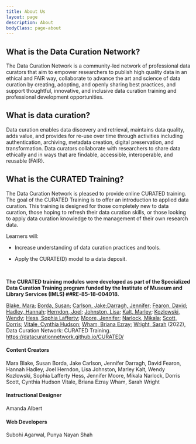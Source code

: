 ```yaml
---
title: About Us
layout: page
description: About
bodyClass: page-about
---
```


<h2><b>What is the Data Curation Network?</b></h2>


The Data Curation Network is a community-led network of professional data curators that aim to empower researchers to publish high quality data in an ethical and FAIR way, collaborate to advance the art and science of data curation by creating, adopting, and openly sharing best practices, and support thoughtful, innovative, and inclusive data curation training and professional development opportunities.


<h2><b>What is data curation?</b></h2>

Data curation enables data discovery and retrieval, maintains data quality, adds value, and provides for re-use over time through activities including authentication, archiving, metadata creation, digital preservation, and transformation. Data curators collaborate with researchers to share data ethically and in ways that are findable, accessible, interoperable, and reusable (FAIR).

<h2><b>What is the CURATED Training?</b></h2>

The Data Curation Network is pleased to provide online CURATED training. The goal of the CURATED Training is to offer an introduction to applied data curation. This training is designed for those completely new to data curation, those hoping to refresh their data curation skills, or those looking to apply data curation knowledge to the management of their own research data.

Learners will:

<ul>
<li><p>Increase understanding of data curation practices and tools.</p></li>
<li><p>Apply the CURATE(D) model to a data deposit.</p></li><br>
</ul>

<strong>The CURATED training modules were developed as part of the Specialized Data Curation Training program funded by the Institute of Museum and Library Services (IMLS) ##RE-85-18-004018.</strong><br>
 
<a href="https://orcid.org/0000-0003-2888-8024" target = "_blank"> Blake, Mara</a>; <a href="https://orcid.org/0000-0002-9424-6962" target="_blank">Borda, Susan</a>; <a href="https://orcid.org/0000-0003-2733-0969" target="_blank">Carlson, Jake</a>;<a href="https://orcid.org/0000-0002-8843-5089" target="_blank">Darragh, Jennifer</a>; <a href="https://orcid.org/0000-0002-4292-9171" target="_blank">Fearon, David</a>; <a href="https://orcid.org/0000-0002-7967-4432" target="_blank">Hadley, Hannah</a>; <a href="https://orcid.org/0000-0001-9995-9040" target="_blank">Herndon, Joel</a>; <a href="https://orcid.org/0000-0001-6908-9240" target="_blank">Johnston, Lisa</a>; <a href="https://orcid.org/0000-0002-1354-1020" target="_blank">Kalt, Marley</a>; <a href="https://orcid.org/0000-0001-6539-3798" target="_blank">Kozlowski, Wendy</a>; <a href="https://orcid.org/0000-0001-9995-9040" target="_blank">Hess, Sophia Lafferty</a>; <a href="https://orcid.org/0000-0001-6628-6820" target="_blank">Moore, Jennifer</a>; <a href="https://orcid.org/0000-0002-2730-7542" target="_blank">Narlock, Mikala</a>; <a href="https://orcid.org/0000-0002-3884-7069" target="_blank">Scott, Dorris</a>; <a href="https://orcid.org/0000-0001-5581-5678" target="_blank">Vitale, Cynthia Hudson</a>; <a href="https://orcid.org/0000-0002-9240-8606" target="_blank">Wham, Briana Ezray</a>; <a href="https://orcid.org/0000-0002-1502-131X" target="_blank">Wright, Sarah</a> (2022), Data Curation Network: CURATED Training. <a href="https://datacurationnetwork.github.io/CURATED/">https://datacurationnetwork.github.io/CURATED/</a>

<h4><b>Content Creators</b></h4>
Mara Blake, Susan Borda, Jake Carlson, Jennifer Darragh, David Fearon, Hannah Hadley, Joel Herndon, Lisa Johnston, Marley Kalt, Wendy Kozlowski, Sophia Lafferty Hess, Jennifer Moore, Mikala Narlock, Dorris Scott, Cynthia Hudson Vitale, Briana Ezray Wham, Sarah Wright

<br>

<h4><b>Instructional Designer</b></h4>
Amanda Albert

<br>

<h4><b>Web Developers</b></h4>
Subohi Agarwal, Punya Nayan Shah

